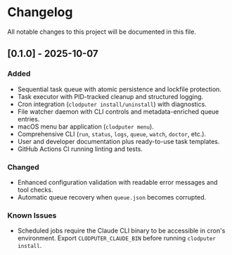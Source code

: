 # Changelog

All notable changes to this project will be documented in this file.

## [0.1.0] - 2025-10-07

### Added
- Sequential task queue with atomic persistence and lockfile protection.
- Task executor with PID-tracked cleanup and structured logging.
- Cron integration (`clodputer install/uninstall`) with diagnostics.
- File watcher daemon with CLI controls and metadata-enriched queue entries.
- macOS menu bar application (`clodputer menu`).
- Comprehensive CLI (`run`, `status`, `logs`, `queue`, `watch`, `doctor`, etc.).
- User and developer documentation plus ready-to-use task templates.
- GitHub Actions CI running linting and tests.

### Changed
- Enhanced configuration validation with readable error messages and tool checks.
- Automatic queue recovery when `queue.json` becomes corrupted.

### Known Issues
- Scheduled jobs require the Claude CLI binary to be accessible in cron's environment. Export `CLODPUTER_CLAUDE_BIN` before running `clodputer install`.
